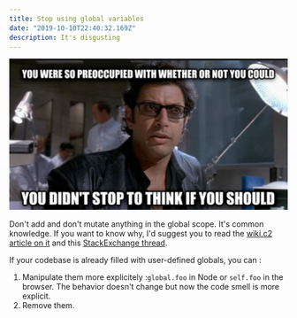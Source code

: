 ```yaml
---
title: Stop using global variables
date: "2019-10-10T22:40:32.169Z"
description: It's disgusting
---
```


![](./globals.jpeg)

Don't add and don't mutate anything in the global scope. It's common knowledge. If you want to know why, I'd suggest you to read the [wiki.c2 article on it](http://wiki.c2.com/?GlobalVariablesAreBad "Global Variables Are Bad") and this [StackExchange thread](https://softwareengineering.stackexchange.com/questions/148108/why-is-global-state-so-evil/148154#148154 "Why is Global State so Evil?").

If your codebase is already filled with user-defined globals, you can :

1. Manipulate them more explicitely :`global.foo` in Node or `self.foo` in the browser. The behavior doesn't change but now the code smell is more explicit.
2. Remove them.

